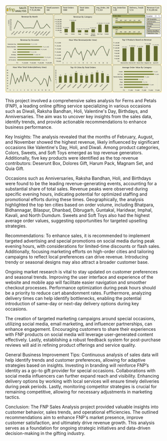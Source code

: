 ![Screen Short](https://github.com/yaswanth3488/fnp/blob/main/Screenshot%202025-03-08%20115429.png)

This project involved a comprehensive sales analysis for Ferns and Petals (FNP), a leading online gifting service specializing in various occasions such as Diwali, Raksha Bandhan, Holi, Valentine's Day, Birthdays, and Anniversaries. The aim was to uncover key insights from the sales data, identify trends, and provide actionable recommendations to enhance business performance.

Key Insights: The analysis revealed that the months of February, August, and November showed the highest revenue, likely influenced by significant occasions like Valentine's Day, Holi, and Diwali. Among product categories, Colors, Sweets, and Soft Toys emerged as top revenue generators. Additionally, five key products were identified as the top revenue contributors: Deserunt Box, Dolores Gift, Harum Pack, Magnam Set, and Quia Gift.

Occasions such as Anniversaries, Raksha Bandhan, Holi, and Birthdays were found to be the leading revenue-generating events, accounting for a substantial share of total sales. Revenue peaks were observed during specific evening hours, indicating potential for optimized staffing and promotional efforts during these times. Geographically, the analysis highlighted the top ten cities based on order volume, including Bhatpara, Bidhannagar, Bilaspur, Dhanbad, Dibrugarh, Guntakal, Haridwar, Imphal, Kavali, and North Dumdum. Sweets and Soft Toys also had the highest average order values, suggesting opportunities for targeted upselling strategies.

Recommendations: To enhance sales, it is recommended to implement targeted advertising and special promotions on social media during peak evening hours, with considerations for limited-time discounts or flash sales. Additionally, focusing marketing efforts on high-order cities and tailoring campaigns to reflect local preferences can drive revenue. Introducing trendy or seasonal designs may also attract a broader customer base.

Ongoing market research is vital to stay updated on customer preferences and seasonal trends. Improving the user interface and experience of the website and mobile app will facilitate easier navigation and smoother checkout processes. Performance optimization during peak hours should be a priority to reduce cart abandonment rates. Furthermore, analyzing delivery times can help identify bottlenecks, enabling the potential introduction of same-day or next-day delivery options during key occasions.

The creation of targeted marketing campaigns around special occasions, utilizing social media, email marketing, and influencer partnerships, can enhance engagement. Encouraging customers to share their experiences with FNP products on social media will leverage user-generated content effectively. Lastly, establishing a robust feedback system for post-purchase reviews will aid in refining product offerings and service quality.

General Business Improvement Tips: Continuous analysis of sales data will help identify trends and customer preferences, allowing for adaptive strategies based on insights. Investing in branding will reinforce FNP’s identity as a go-to gift provider for special occasions. Collaborations with social media influencers can further expand reach and visibility. Enhancing delivery options by working with local services will ensure timely deliveries during peak periods. Lastly, monitoring competitor strategies is crucial for remaining competitive, allowing for necessary adjustments in marketing tactics.

Conclusion: The FNP Sales Analysis project provided valuable insights into customer behavior, sales trends, and operational efficiencies. The outlined recommendations aim to enhance FNP's market presence, improve customer satisfaction, and ultimately drive revenue growth. This analysis serves as a foundation for ongoing strategic initiatives and data-driven decision-making in the gifting industry.

